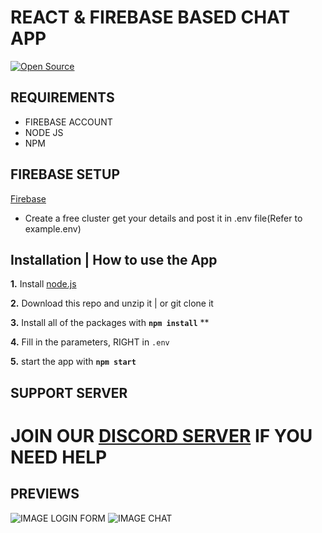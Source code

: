 # REACT & FIREBASE BASED CHAT APP

<a href=""><img src="https://badges.frapsoft.com/os/v1/open-source.svg?v=103" alt="Open Source"></a>

## REQUIREMENTS 
* FIREBASE ACCOUNT
* NODE JS
* NPM


## FIREBASE SETUP

[Firebase](https://firebase.google.com/)
* Create a free cluster get your details and post it in .env file(Refer to example.env)



## Installation | How to use the App

 **1.** Install [node.js](https://nodejs.org/api/cli.html#cli_unhandled_rejections_mode)

 **2.** Download this repo and unzip it    |    or git clone it

 **3.** Install all of the packages with **`npm install`**  **

 **4.** Fill in the parameters, RIGHT in `.env`

 **5.** start the app with **`npm start`**

## SUPPORT SERVER
# JOIN OUR [DISCORD SERVER](https://discord.com/invite/emD44ZJaSA) IF YOU NEED HELP

## PREVIEWS

![IMAGE LOGIN FORM](https://media.discordapp.net/attachments/822460798826971156/854662367932710932/Screenshot_3.png?width=421&height=406)
![IMAGE CHAT](https://media.discordapp.net/attachments/822460798826971156/854662364959735808/Screenshot_4.png?width=893&height=406)
